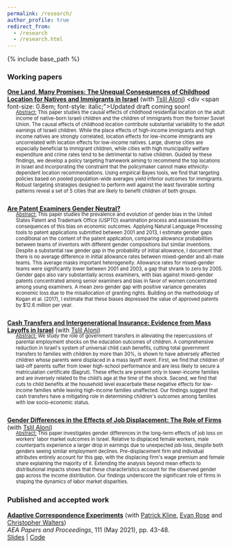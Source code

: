 ```yaml
---
permalink: /research/
author_profile: true
redirect_from:
  - /research
  - /research.html
---
```


{% include base_path %}  

<!-- Add Metadata for the paper "One Land, Many Promises..." -->
<meta name="citation_title" content="One Land, Many Promises: The Unequal Consequences of Childhood Location for Natives and Immigrants in Israel">
<meta name="citation_author" content="Avivi Hadar; Tslil Aloni">
<meta name="citation_pdf_url" content="https://avivihadar.github.io/files/many_promises_jmp.pdf">

<!-- Are Patent Examiners Gender Neutral?" -->
<meta name="citation_title" content="Are Patent Examiners Gender Neutral?">
<meta name="citation_author" content="Avivi Hadar">
<meta name="citation_pdf_url" content="https://avivihadar.github.io/files/patents_gender.pdf">

<!-- Cash Transfers and Intergenerational Insurance: Evidence from Mass Layoffs in Israel" -->
<meta name="citation_title" content="Cash Transfers and Intergenerational Insurance: Evidence from Mass Layoffs in Israel">
<meta name="citation_author" content="Avivi Hadar; Tslil Aloni">
<meta name="citation_pdf_url" content="https://avivihadar.github.io/files/Jobloss_children_reform.pdf">
 
<script type="application/ld+json">
{
  "@context": "https://schema.org",
  "@type": "ScholarlyArticle",
  "headline": "Cash Transfers and Intergenerational Insurance: Evidence from Mass Layoffs in Israel",
  "author": [
    {
      "@type": "Person",
      "name": "Avivi Hadar"
    },
    {
      "@type": "Person",
      "name": "Tslil Aloni"
    }
  ],
  "datePublished": "2024-01-27", 
  "abstract": "We study the role of government transfers in alleviating the repercussions of parental employment shocks on the education outcomes of children. A comprehensive reduction in Israel's system of universal child cash benefits, cutting total government transfers to families with children by more than 30%, is shown to have adversely affected children whose parents were displaced in a mass layoff event. First, we find that children of laid-off parents suffer from lower high-school performance and are less likely to secure a matriculation certificate (Bagrut). These effects are present only in lower-income families and are inversely related to the child’s age at the time of the shock. Second, we find that cuts to child benefits at the household level exacerbate these negative effects for low-income families while leaving high-income families unaffected. Our findings suggest that cash transfers have a mitigating role in determining children's outcomes among families with low socio-economic status.",
  "url": "https://avivihadar.github.io/files/Jobloss_children_reform.pdf"
}
</script>


<style>
    details {
      margin-top: -16px; /* Adjust as needed */
    }

    details > summary {
      display: block;
    }



    details > summary::before {
      font-size: 0.9em;
      margin-right: 5px;
      display: inline-block;
      content: '▶️';
      transition: transform 0.5s ease;
      position: relative;
    }

    details[open] > summary::before {
      transform: rotate(90deg);
    }
</style>

### Working papers


<span style="color:#3b5998">[**One Land, Many Promises: The Unequal Consequences of Childhood Location for Natives and Immigrants in Israel**](/files/many_promises_jmp.pdf) </span>  (with [Tslil Aloni](https://sites.google.com/view/tslil-aloni/home?authuser=0))  <div <span font-size: 0.8em; font-style: italic;">Updated draft coming soon!</span> </div>

<div class="indented-text" style="font-size: 0.8em; margin-left: 20px; margin-bottom: 25px; margin-top: -16px">
<span style="text-decoration: underline;">Abstract:</span> This paper studies the causal effects of childhood residential location on the adult income of native-born Israeli children and the children of immigrants from the former Soviet Union. The causal effects of childhood location contribute substantial variability to the adult earnings of Israeli children. While the place effects of high-income immigrants and high income natives are strongly correlated, location effects for low-income immigrants are uncorrelated with location effects for low-income natives. Large, diverse cities are especially beneficial to immigrant children, while cities with high municipality welfare expenditure and crime rates tend to be detrimental to native children. Guided by these findings, we develop a policy targeting framework aiming to recommend the top locations in Israel and incorporating the constraint that the policymaker cannot make ethnicity-dependent location recommendations. Using empirical Bayes tools, we find that targeting policies based on pooled population-wide averages yield inferior outcomes for immigrants. Robust targeting strategies designed to perform well against the least favorable sorting patterns reveal a set of 5 cities that are likely to benefit children of both groups.
</div>

<span style="color:#3b5998">[**Are Patent Examiners Gender Neutral?**](/files/patents_gender.pdf)</span> 


<div class="indented-text" style="font-size: 0.8em; margin-left: 20px; margin-bottom: 25px; margin-top: -16px">
<span style="text-decoration: underline;">Abstract:</span> This paper studies the prevalence and evolution of gender bias in the United States Patent and Trademark Office (USPTO) examination process and assesses the consequences of this bias on economic outcomes. Applying Natural Language Processing tools to patent applications submitted between 2001 and 2013, I estimate gender gaps conditional on the content of the patent application, comparing allowance probabilities between teams of inventors with different gender compositions but similar inventions. Despite a substantial raw gender gap in the probability of initial allowance, I document that there is no average difference in initial allowance rates between mixed-gender and all-male teams.  This average masks important heterogeneity. Allowance rates for mixed-gender teams were significantly lower between 2001 and 2003, a gap that shrank to zero by 2005. Gender gaps also vary substantially across examiners, with bias against mixed-gender patents concentrated among senior examiners and bias in favor of women concentrated among young examiners. A mean zero gender gap with positive variance generates economic loss due to the misallocation of granting rights. Building on the methodology of Kogan et al. (2017), I estimate that these biases depressed the value of approved patents by $12.6 million per year.
</div>

 


<span style="color:#3b5998">[**Cash Transfers and Intergenerational Insurance: Evidence from Mass Layoffs in Israel**](/files/Jobloss_children_reform.pdf)</span> (with [Tslil Aloni](https://sites.google.com/view/tslil-aloni/home?authuser=0)) 


<div class="indented-text" style="font-size: 0.8em; margin-left: 20px; margin-bottom: 25px; margin-top: -16px">
    <span style="text-decoration: underline;">Abstract:</span> We study the role of government transfers in alleviating the repercussions of parental employment shocks on the education outcomes of children. A comprehensive reduction in Israel's system of universal child cash benefits, cutting total government transfers to families with children by more than 30%, is shown to have adversely affected children whose parents were displaced in a mass layoff event. First, we find that children of laid-off parents suffer from lower high-school performance and are less likely to secure a matriculation certificate (Bagrut). These effects are present only in lower-income families and are inversely related to the child’s age at the time of the shock. Second, we find that cuts to child benefits at the household level exacerbate these negative effects for low-income families while leaving high-income families unaffected. Our findings suggest that cash transfers have a mitigating role in determining children's outcomes among families with low socio-economic status. 
</div>


<span style="color:#3b5998">[**Gender Differences in the Effects of Job Displacement: The Role of Firms**]()</span>  (with [Tslil Aloni](https://sites.google.com/view/tslil-aloni/home?authuser=0)) 


<div class="indented-text" style="font-size: 0.8em; margin-left: 20px; margin-bottom: 25px; margin-top: -16px">
    <span style="text-decoration: underline;">Abstract:</span> This paper investigates gender differences in the long-term effects of job loss on workers' labor market outcomes in Israel. Relative to displaced female workers, male counterparts experience a larger drop in earnings due to unexpected job loss, despite both genders seeing similar employment declines. Pre-displacement firm and individual attributes entirely account for this gap, with the displacing firm's wage premium and female share explaining the majority of it. Extending the analysis beyond mean effects to distributional impacts shows that these characteristics account for the observed gender gap across the income distribution. Our findings underscore the significant role of firms in shaping the dynamics of labor market disparities. 
</div>





### Published and accepted work

[**Adaptive Correspondence Experiments**](https://eml.berkeley.edu/~pkline/papers/skynet.pdf) (with [Patrick Kline](https://eml.berkeley.edu/~pkline/), [Evan Rose](https://ekrose.github.io/) and [Christopher Walters](https://eml.berkeley.edu/~crwalters/))   
*AEA Papers and Proceedings*, 111 (May 2021), pp. 43-48. \
[Slides](/files/AdaptiveCorrespondenceExperiments_Slides.pdf) | [Code](/files/AdaptiveCorrespondenceExperiments_code.zip) 


<!--- 
/files/jobloss_gender.pdf
### Work in progress
<span style="color:#3b5998">*The Socio-Economic Effects of a Large-Scale Subsidized Housing Program*</span> (with [Felipe Lobel](http://felipelobel.com/#home) and [Winnie van Dijk](https://sites.google.com/site/winnielillianvandijk/)) 

<span style="color:#3b5998">*The Role of Tax Preparers in Individual Tax Optimization*</span> (with  [Katarzyna Bilicka](https://katarzynabilicka.weebly.com/), [Jakob Brounstein](https://jakobbrounstein.github.io/research.html), [Felipe Lobel](http://felipelobel.com/#home) and Alexander Yuskavage) 

-->
